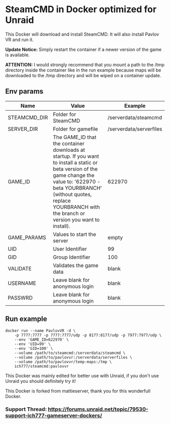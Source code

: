 # SteamCMD in Docker optimized for Unraid
This Docker will download and install SteamCMD. It will also install Pavlov VR and run it.

**Update Notice:** Simply restart the container if a newer version of the game is available.

**ATTENTION:** I would strongly recommend that you mount a path to the /tmp directory inside the container like in the run example because maps will be downloaded to the /tmp directory and will be wiped on a container update.

## Env params
| Name | Value | Example |
| --- | --- | --- |
| STEAMCMD_DIR | Folder for SteamCMD | /serverdata/steamcmd |
| SERVER_DIR | Folder for gamefile | /serverdata/serverfiles |
| GAME_ID | The GAME_ID that the container downloads at startup. If you want to install a static or beta version of the game change the value to: '622970 -beta YOURBRANCH' (without quotes, replace YOURBRANCH with the branch or version you want to install). | 622970 |
| GAME_PARAMS | Values to start the server | empty |
| UID | User Identifier | 99 |
| GID | Group Identifier | 100 |
| VALIDATE | Validates the game data | blank |
| USERNAME | Leave blank for anonymous login | blank |
| PASSWRD | Leave blank for anonymous login | blank |

## Run example
```
docker run --name PavlovVR -d \
	-p 7777:7777 -p 7777:7777/udp -p 8177:8177/udp -p 7977:7977/udp \
	--env 'GAME_ID=622970' \
	--env 'UID=99' \
	--env 'GID=100' \
	--volume /path/to/steamcmd:/serverdata/steamcmd \
	--volume /path/to/pavlovvr:/serverdata/serverfiles \
	--volume /path/to/pavlovvr/temp-maps:/tmp \
	ich777/steamcmd:pavlovvr
```

This Docker was mainly edited for better use with Unraid, if you don't use Unraid you should definitely try it!

This Docker is forked from mattieserver, thank you for this wonderfull Docker.

### Support Thread: https://forums.unraid.net/topic/79530-support-ich777-gameserver-dockers/